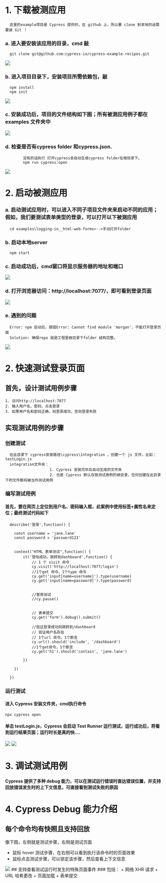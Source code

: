 # 1. 下载被测应用
      这里的example项目是 Cypress 提供的，在 github 上，所以要 clone 到本地的话需要装 Git ！   
### a. 进入要安装该应用的目录，cmd 敲
      git clone git@github.com:cypress-io/cypress-example-recipes.git
<img src="https://github.com/annezhangprivate/annezhangprivate/blob/main/Cypress/Image/pull%20code%20repo.jpg">

### b. 进入项目目录下，安装项目所需依赖包，敲
      npm install
      npm init
<img src="https://github.com/annezhangprivate/annezhangprivate/blob/main/Cypress/Image/install%20npm%20in%20repo.jpg">

### c. 安装成功后，项目的文件结构如下图；所有被测应用例子都在 examples 文件夹中
<img src="https://github.com/annezhangprivate/annezhangprivate/blob/main/Cypress/Image/after%20install%2C%20folder%20tree.jpg">

### d. 检查是否有cypress folder 和cypress.json.
            没有的话执行 打开cypress会自动生成cypress folder在根目录下。
            npm run cypress:open
<img src="https://github.com/annezhangprivate/annezhangprivate/blob/main/Cypress/Image/full%20true.jpg">

# 2. 启动被测应用
### a. 启动测试应用时，可以进入不同子项目文件夹来启动不同的应用；假如，我们要测试表单类型的登录，可以打开以下被测应用
      cd examples\logging-in__html-web-forms>-->手动打开folder
### b. 启动本地server
      npm start
### c. 启动成功后，cmd窗口将显示服务器的地址和端口
<img src="https://github.com/annezhangprivate/annezhangprivate/blob/main/Cypress/Image/npm%20start.jpg">

### d. 打开浏览器访问：http://localhost:7077/，即可看到登录页面 
<img src="https://github.com/annezhangprivate/annezhangprivate/blob/main/Cypress/Image/login%20page.jpg">   

### e. 遇到的问题 
      Error: npm 启动后，报错Error: Cannot find module 'morgan'，不能打开登录页面
      Solution: 确保repo 就是工程里根目录下folder 结构完整。
<img src="https://github.com/annezhangprivate/annezhangprivate/blob/main/Cypress/Image/Issue.jpg">      

# 2. 快速测试登录页面
## 首先，设计测试用例步骤
    1. 访问http://localhost:7077
    2. 输入用户名、密码，点击登录
    3. 如果用户名和密码正确，则登录成功，否则登录失败 
      
## 实现测试用例的步骤
### 创建测试
      在此目录下 cypress安装路径\cypress\integration ，创建一个 js 文件，比如：testLogin.js
      integration文件夹：
                        1. Cypress 安装完毕后自动生成的文件夹
                        2. 也是 Cypress 默认存放测试用例的根目录，任何创建在此目录下的文件都将被当作测试用例   
### 编写测试用例
#### 首先，要在网页上定位到用户名、密码输入框，此案例中使用标签+属性名来定位；最终测试代码如下   
      describe('登录',function() {
	
		const username = 'jane.lane'
		const password = 'password123'
		
		
		context("HTML 表单测试",function() {
			it('登陆成功，跳转到dashboard',function() {
				// 1 个 visit 命令
				cy.visit('http://localhost:7077/login')
				//1个get 命令、1个type 命令
				cy.get('input[name=username]').type(username)
				cy.get('input[name=password]').type(password)

				
				//暂停测试
				//cy.pause()

				
				// 表单提交
				cy.get('form').debug().submit()
				
				//验证登录成功则跳转到/dashboard
				// 验证用户名存在
				// 1个url 命令。1个断言
				cy.url().should('include', '/dashboard')
				//1个get命令，1个断言
				cy.get('h1').should('contain', 'jane.lane')
				
			})
			
		})
		
      })
### 运行测试
#### 进入 Cypress 安装文件夹，cmd执行命令   
	npx cypress open   
#### 单击 testLogin.js，Cypress 会启动 Test  Runner 运行测试，运行成功后，将看到运行结果页面；运行时长是真的快....
<img src="https://github.com/annezhangprivate/annezhangprivate/blob/main/Cypress/Image/login.jpg">
<img src="https://github.com/annezhangprivate/annezhangprivate/blob/main/Cypress/Image/login%20case.gif">

# 3. 调试测试用例
#### Cypress 提供了多种 debug 能力，可以在测试运行错误时直达错误位置，并支持回放错误发生时的上下文信息，可直接看到测试失败的原因 

# 4. Cypress Debug 能力介绍
## 每个命令均有快照且支持回放
像下图，左侧就是测试步骤，右侧是测试页面
+ 鼠标 hover 测试步骤，在右侧可以看到执行该命令时的页面效果
+ 鼠标点击测试步骤，可以锁定该步骤，然后查看上下文信息
<img src="https://github.com/annezhangprivate/annezhangprivate/blob/main/Cypress/Image/Debug1.jpg">
## 支持查看测试运行时发生的特殊页面事件
### 包括：
	+ 网络 XHR 请求
	+ URL 哈希更改
	+ 页面加载
	+ 表单提交

